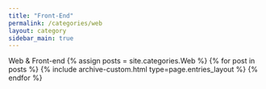```yaml
---
title: "Front-End"
permalink: /categories/web
layout: category
sidebar_main: true
---
```


Web & Front-end
{% assign posts = site.categories.Web %}
{% for post in posts %} {% include archive-custom.html type=page.entries_layout %} {% endfor %}
